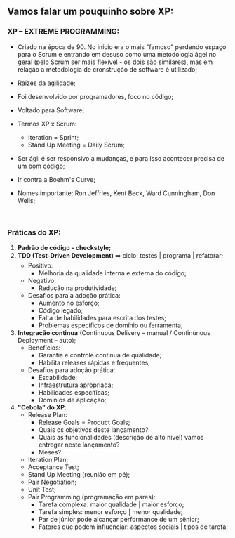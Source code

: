 ## Vamos falar um pouquinho sobre XP:



### XP – EXTREME PROGRAMMING:

- Criado na época de 90. No início era o mais "famoso" perdendo espaço para o Scrum e entrando em desuso como uma metodologia ágel no geral (pelo Scrum ser mais flexível - os dois são similares), mas em relação a metodologia de cronstrução de software é utilizado;

- Raízes da agilidade;

- Foi desenvolvido por programadores, foco no código;

- Voltado para Software;

- Termos XP x Scrum:
  - Iteration = Sprint;
  - Stand Up Meeting = Daily Scrum;

- Ser ágil é ser responsivo a mudanças, e para isso acontecer precisa de um bom código;

- Ir contra a Boehm's Curve;

- Nomes importante: Ron Jeffries, Kent Beck, Ward Cunningham, Don Wells;

  ​

### Práticas do XP:

1. **Padrão de código - checkstyle;**
2. **TDD (Test-Driven Development)**  ➡️   ciclo: testes | programa | refatorar;
   * Positivo:
     * Melhoria da qualidade interna e externa do código;
   * Negativo: 
     * Redução na produtividade;
   * Desafios para a adoção prática:
     * Aumento no esforço;
     * Código legado;
     * Falta de habilidades para escrita dos testes;
     * Problemas específicos de domínio ou ferramenta;
3. **Integração continua** (Continuous Delivery – manual / Continunous Deployment – auto);
   * Benefícios:
     * Garantia e controle continua de qualidade;
     * Habilita releases rápidas e frequentes;
   * Desafios para adoção prática:
     * Escabilidade;
     * Infraestrutura apropriada;
     * Habilidades específicas;
     * Domínios de aplicação;
4. **"Cebola" do XP**:
   - Release Plan:
     - Release Goals = Product Goals;
     - Quais os objetivos deste lançamento?
     - Quais as funcionalidades (descrição de alto nível) vamos entregar neste lançamento?
     - Meses?
   - Iteration Plan;
   - Acceptance Test;
   - Stand Up Meeting (reunião em pé);
   - Pair Negotiation;
   - Unit Test;
   - Pair Programming (programação em pares):
     - Tarefa complexa: maior qualidade | maior esforço;
     - Tarefa simples: menor esforço | menor qualidade;
     - Par de júnior pode alcançar performance de um sênior;
     - Fatores que podem influenciar: aspectos sociais | tipos de tarefa;

 

